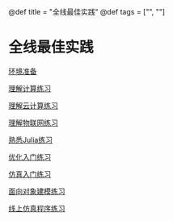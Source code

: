 @def title = "全线最佳实践"
@def tags = ["", ""]

# 全线最佳实践

[环境准备](/homework/homework1)

[理解计算练习](/homework/homework2)

[理解云计算练习](/homework/homework3)

[理解物联网练习](/homework/homework4)

[熟悉Julia练习](/homework/homework5)

[优化入门练习](/homework/homework6)

[仿真入门练习](/homework/homework7)

[面向对象建模练习](/homework/homework8)

[线上仿真程序练习](/homework/homework9)